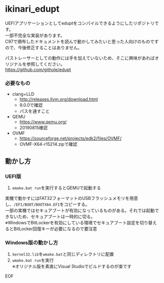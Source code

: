 ikinari_edupt
=============

UEFIアプリケーションとしてeduptをコンパイルできるようにしたリポジトリです。  
一部不完全な実装があります。  
C97で頒布したドキュメントを読んで動かしてみたいと思った人向けのものですので、今後修正することはありません。  
  
パストレーサーとしての動作には手を加えていないため、そこに興味があればオリジナルを参照してください。  
https://github.com/githole/edupt  
  
### 必要なもの
- clang+LLD  
  - http://releases.llvm.org/download.html  
  - 9.0.0で確認
  - パスを通すこと
- QEMU
  - https://www.qemu.org/
  - 20190815確認
- OVMF 
  - https://sourceforge.net/projects/edk2/files/OVMF/
  - OVMF-X64-r15214.zipで確認

## 動かし方
### UEFI版
1. `emake.bat run`を実行するとQEMUで起動する  
  
実機で動かすにはFAT32フォーマットのUSBフラッシュメモリを用意し、`/EFI/BOOT/BOOTX64.EFI`をコピーする。  
一部の実機ではセキュアブートが有効になっているものがある。それでは起動できないため、セキュアブートは一時的に切る。  
※WindowsでBitLockerを有効にしている環境でセキュアブート設定を切り替えるとBitLocker回復キーが必要になるので要注意  

### Windows版の動かし方
1. `kernel32.lib`を`wmake.bat`と同じディレクトリに配置  
2. `wmake.bat run`を実行  
※オリジナル版を素直にVisual Studioでビルドするのが楽です  
  
EOF